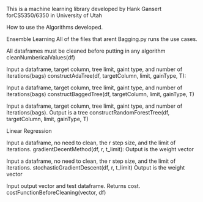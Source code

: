This is a machine learning library developed by Hank Gansert forCS5350/6350 in University of Utah


How to use the Algorithms developed.

Ensemble Learning
All of the files that arent Bagging.py runs the use cases.

All dataframes must be cleaned before putting in any algorithm
cleanNumbericalValues(df)

Input a dataframe, target column, tree limit, gaint type, and number of iterations(bags)
constructAdaTree(df, targetColumn, limit, gainType, T):

Input a dataframe, target column, tree limit, gaint type, and number of iterations(bags)
constructBaggedTree(df, targetColumn, limit, gainType, T)

Input a dataframe, target column, tree limit, gaint type, and number of iterations(bags). Output is a tree
constructRandomForestTree(df, targetColumn, limit, gainType, T)



Linear Regression

Input a dataframe, no need to clean, the r step size, and the limit of iterations.
gradientDecentMethod(df, r, t_limit):
Output is the weight vector

Input a dataframe, no need to clean, the r step size, and the limit of iterations.
stochasticGradientDescent(df, r, t_limit)
Output is the weight vector

Input output vector and test dataframe. Returns cost.
costFunctionBeforeCleaning(vector, df)





